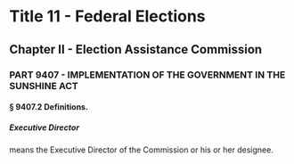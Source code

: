 
# Title 11 - Federal Elections
## Chapter II - Election Assistance Commission
### PART 9407 - IMPLEMENTATION OF THE GOVERNMENT IN THE SUNSHINE ACT
#### § 9407.2 Definitions.
##### Executive Director

means the Executive Director of the Commission or his or her designee.
